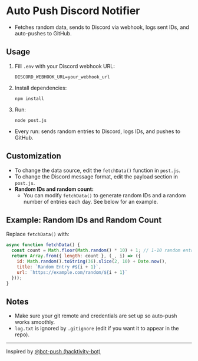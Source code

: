 # Auto Push Discord Notifier

- Fetches random data, sends to Discord via webhook, logs sent IDs, and auto-pushes to GitHub.

## Usage
1. Fill `.env` with your Discord webhook URL:
   ```
   DISCORD_WEBHOOK_URL=your_webhook_url
   ```
2. Install dependencies:
   ```
   npm install
   ```
3. Run:
   ```
   node post.js
   ```

- Every run: sends random entries to Discord, logs IDs, and pushes to GitHub.

## Customization
- To change the data source, edit the `fetchData()` function in `post.js`.
- To change the Discord message format, edit the payload section in `post.js`.
- **Random IDs and random count:**
  - You can modify `fetchData()` to generate random IDs and a random number of entries each day. See below for an example.

## Example: Random IDs and Random Count
Replace `fetchData()` with:
```js
async function fetchData() {
  const count = Math.floor(Math.random() * 10) + 1; // 1-10 random entries
  return Array.from({ length: count }, (_, i) => ({
    id: Math.random().toString(36).slice(2, 10) + Date.now(),
    title: `Random Entry #${i + 1}`,
    url: `https://example.com/random/${i + 1}`
  }));
}
```

## Notes
- Make sure your git remote and credentials are set up so auto-push works smoothly.
- `log.txt` is ignored by `.gitignore` (edit if you want it to appear in the repo).

---

Inspired by [@bot-push (hacktivity-bot)](https://github.com/dwisiswant0/hacktivity-bot) 